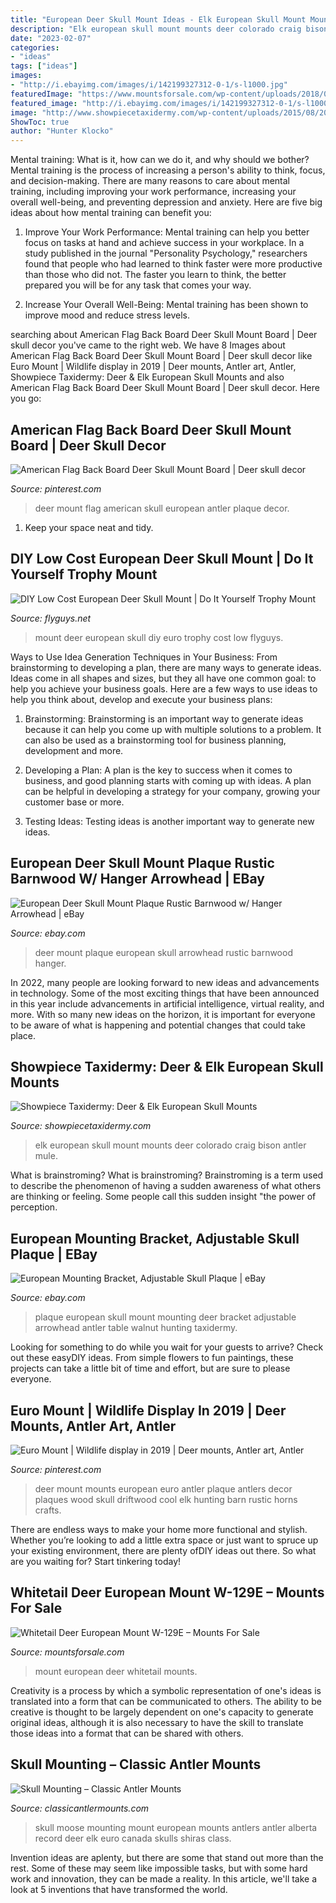 ```yaml
---
title: "European Deer Skull Mount Ideas - Elk European Skull Mount Mounts Deer Colorado Craig Bison Antler Mule"
description: "Elk european skull mount mounts deer colorado craig bison antler mule"
date: "2023-02-07"
categories:
- "ideas"
tags: ["ideas"]
images:
- "http://i.ebayimg.com/images/i/142199327312-0-1/s-l1000.jpg"
featuredImage: "https://www.mountsforsale.com/wp-content/uploads/2018/04/IMG_1241.jpg"
featured_image: "http://i.ebayimg.com/images/i/142199327312-0-1/s-l1000.jpg"
image: "http://www.showpiecetaxidermy.com/wp-content/uploads/2015/08/20121220-craig-colorado-elk-european-skull-mount.jpg"
ShowToc: true
author: "Hunter Klocko"
---
```



Mental training: What is it, how can we do it, and why should we bother?
Mental training is the process of increasing a person's ability to think, focus, and decision-making. There are many reasons to care about mental training, including improving your work performance, increasing your overall well-being, and preventing depression and anxiety. Here are five big ideas about how mental training can benefit you:
1. Improve Your Work Performance: Mental training can help you better focus on tasks at hand and achieve success in your workplace. In a study published in the journal "Personality Psychology," researchers found that people who had learned to think faster were more productive than those who did not. The faster you learn to think, the better prepared you will be for any task that comes your way.

2. Increase Your Overall Well-Being: Mental training has been shown to improve mood and reduce stress levels.

	

		
searching about American Flag Back Board Deer Skull Mount Board | Deer skull decor you've came to the right web. We have 8 Images about American Flag Back Board Deer Skull Mount Board | Deer skull decor like Euro Mount | Wildlife display in 2019 | Deer mounts, Antler art, Antler, Showpiece Taxidermy: Deer &amp; Elk European Skull Mounts and also American Flag Back Board Deer Skull Mount Board | Deer skull decor. Here you go:
		
    
## American Flag Back Board Deer Skull Mount Board | Deer Skull Decor

<img loading=lazy src="https://i.pinimg.com/736x/bb/8f/01/bb8f01651716b83988a5997e69b6961f.jpg" onerror="this.onerror=null;this.src='https://tse1.mm.bing.net/th?id=OIP.7ouATzWFvnQHPwtISoZyygHaKG&amp;pid=15.1';" alt="American Flag Back Board Deer Skull Mount Board | Deer skull decor">

_Source: pinterest.com_

>deer mount flag american skull european antler plaque decor. 

	

1. Keep your space neat and tidy.

    
## DIY Low Cost European Deer Skull Mount | Do It Yourself Trophy Mount

<img loading=lazy src="https://i1.wp.com/flyguys.net/wp-content/uploads/2010/12/Euro-Mount-JYD-flyguys.net_.jpg?fit=640%2C480&amp;ssl=1" onerror="this.onerror=null;this.src='https://tse3.mm.bing.net/th?id=OIP.z_rCKJa9DiTg0oaYmIzyEQHaFj&amp;pid=15.1';" alt="DIY Low Cost European Deer Skull Mount | Do It Yourself Trophy Mount">

_Source: flyguys.net_

>mount deer european skull diy euro trophy cost low flyguys. 

	

Ways to Use Idea Generation Techniques in Your Business: From brainstorming to developing a plan, there are many ways to generate ideas.
Ideas come in all shapes and sizes, but they all have one common goal: to help you achieve your business goals. Here are a few ways to use ideas to help you think about, develop and execute your business plans:
1. Brainstorming: Brainstorming is an important way to generate ideas because it can help you come up with multiple solutions to a problem. It can also be used as a brainstorming tool for business planning, development and more.

2. Developing a Plan: A plan is the key to success when it comes to business, and good planning starts with coming up with ideas. A plan can be helpful in developing a strategy for your company, growing your customer base or more.

3. Testing Ideas: Testing ideas is another important way to generate new ideas.

    
## European Deer Skull Mount Plaque Rustic Barnwood W/ Hanger Arrowhead | EBay

<img loading=lazy src="https://i.ebayimg.com/images/g/EcAAAOSwTglYj3Wo/s-l400.jpg" onerror="this.onerror=null;this.src='https://tse4.mm.bing.net/th?id=OIP.JQSnBTuUZ5-3dy6yEN8upwAAAA&amp;pid=15.1';" alt="European Deer Skull Mount Plaque Rustic Barnwood w/ Hanger Arrowhead | eBay">

_Source: ebay.com_

>deer mount plaque european skull arrowhead rustic barnwood hanger. 

	

In 2022, many people are looking forward to new ideas and advancements in technology. Some of the most exciting things that have been announced in this year include advancements in artificial intelligence, virtual reality, and more. With so many new ideas on the horizon, it is important for everyone to be aware of what is happening and potential changes that could take place.

    
## Showpiece Taxidermy: Deer &amp; Elk European Skull Mounts

<img loading=lazy src="http://www.showpiecetaxidermy.com/wp-content/uploads/2015/08/20121220-craig-colorado-elk-european-skull-mount.jpg" onerror="this.onerror=null;this.src='https://tse4.mm.bing.net/th?id=OIP.4E2dLH5cUreJ2ahXqMHK7gHaJ4&amp;pid=15.1';" alt="Showpiece Taxidermy: Deer &amp; Elk European Skull Mounts">

_Source: showpiecetaxidermy.com_

>elk european skull mount mounts deer colorado craig bison antler mule. 

	

What is brainstroming?
What is brainstroming? Brainstroming is a term used to describe the phenomenon of having a sudden awareness of what others are thinking or feeling. Some people call this sudden insight "the power of perception.

    
## European Mounting Bracket, Adjustable Skull Plaque | EBay

<img loading=lazy src="http://i.ebayimg.com/images/i/142199327312-0-1/s-l1000.jpg" onerror="this.onerror=null;this.src='https://tse1.mm.bing.net/th?id=OIP.MHu-C_rBpGHvJtxwkIzvewHaJ4&amp;pid=15.1';" alt="European Mounting Bracket, Adjustable Skull Plaque | eBay">

_Source: ebay.com_

>plaque european skull mount mounting deer bracket adjustable arrowhead antler table walnut hunting taxidermy. 

	

Looking for something to do while you wait for your guests to arrive? Check out these easyDIY ideas. From simple flowers to fun paintings, these projects can take a little bit of time and effort, but are sure to please everyone.

    
## Euro Mount | Wildlife Display In 2019 | Deer Mounts, Antler Art, Antler

<img loading=lazy src="https://i.pinimg.com/736x/68/4b/db/684bdb68dd27182f0ec75dcf8068cda6--deer-mount-decor-euro-mounts.jpg?b=t" onerror="this.onerror=null;this.src='https://tse3.mm.bing.net/th?id=OIP.5_8CuUm6G_Q93Z0NKVXeLgHaJ3&amp;pid=15.1';" alt="Euro Mount | Wildlife display in 2019 | Deer mounts, Antler art, Antler">

_Source: pinterest.com_

>deer mount mounts european euro antler plaque antlers decor plaques wood skull driftwood cool elk hunting barn rustic horns crafts. 

	

There are endless ways to make your home more functional and stylish. Whether you’re looking to add a little extra space or just want to spruce up your existing environment, there are plenty ofDIY ideas out there. So what are you waiting for? Start tinkering today!

    
## Whitetail Deer European Mount W-129E – Mounts For Sale

<img loading=lazy src="https://www.mountsforsale.com/wp-content/uploads/2018/04/IMG_1241.jpg" onerror="this.onerror=null;this.src='https://tse1.mm.bing.net/th?id=OIP.OISFkNgkg7xf40JkXynBEQHaJ4&amp;pid=15.1';" alt="Whitetail Deer European Mount W-129E – Mounts For Sale">

_Source: mountsforsale.com_

>mount european deer whitetail mounts. 

	

Creativity is a process by which a symbolic representation of one's ideas is translated into a form that can be communicated to others. The ability to be creative is thought to be largely dependent on one's capacity to generate original ideas, although it is also necessary to have the skill to translate those ideas into a format that can be shared with others.

    
## Skull Mounting – Classic Antler Mounts

<img loading=lazy src="http://classicantlermounts.com/wp-content/uploads/2018/02/1023.jpg" onerror="this.onerror=null;this.src='https://tse1.mm.bing.net/th?id=OIP.LWNJx6pat256tyjIYAVRHAHaFj&amp;pid=15.1';" alt="Skull Mounting – Classic Antler Mounts">

_Source: classicantlermounts.com_

>skull moose mounting mount european mounts antlers antler alberta record deer elk euro canada skulls shiras class. 

	

Invention ideas are aplenty, but there are some that stand out more than the rest. Some of these may seem like impossible tasks, but with some hard work and innovation, they can be made a reality. In this article, we'll take a look at 5 inventions that have transformed the world.

